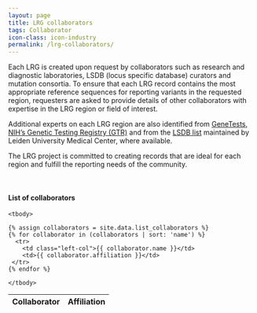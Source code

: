 ```yaml
---
layout: page
title: LRG collaborators
tags: Collaborator
icon-class: icon-industry
permalink: /lrg-collaborators/
---
```



Each LRG is created upon request by collaborators such as research and diagnostic laboratories, LSDB (locus specific database) curators and mutation consortia. To ensure that each LRG record contains the most appropriate reference sequences for reporting variants in the requested region, requesters are asked to provide details of other collaborators with expertise in the LRG region or field of interest.  

Additional experts on each LRG region are also identified from [GeneTests](http://genetests.org/), [NIH’s Genetic Testing Registry (GTR)](http://www.ncbi.nlm.nih.gov/gtr) and from the [LSDB list](http://www.lovd.nl/LSDBs) maintained by Leiden University Medical Center, where available.  

The LRG project is committed to creating records that are ideal for each region and fulfill the reporting needs of the community.

<br />
<h4>List of collaborators</h4>

<div class="col-lg-10 col-lg-offset-1">
  <table class="table table-hover table-lrg">
    <thead>
      <tr>
        <th>Collaborator</th>
        <th>Affiliation</th>
      </tr>
    </thead>

    <tbody>
      
    {% assign collaborators = site.data.list_collaborators %}
    {% for collaborator in (collaborators | sort: 'name') %}
      <tr>
        <td class="left-col">{{ collaborator.name }}</td>
        <td>{{ collaborator.affiliation }}</td>
     </tr>
    {% endfor %} 

    </tbody>
  </table>
</div>
